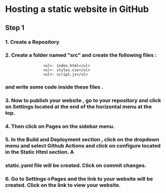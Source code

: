 #  Hosting a static website in GitHub 
## Step 1
### 1. Create a Repository

### 2. Create a folder named "src" and create the following files :
                     <ul>- index.html</ul> 
                     <ul>- styles.css</ul>
                     <ul>- script.js</ul>

 ###    and write some code inside these files .
                        

### 3. Now to publish your website , go to your repository and click on Settings located at the end of the horizontal menu at the top.

### 4. Then click on Pages on the sidebar menu.

### 5. In the Build and Deployment section , click on the dropdown menu and select Github Actions and click on configure located in the Static Html section. A 
###    static.yaml file will be created. Click on commit changes.

### 6. Go to Settings->Pages and the link to your website will be created. Click on the link to view your website.   
